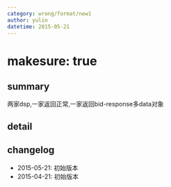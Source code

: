 ```yaml
---
category: wrong/format/new1
author: yulin
datetime: 2015-05-21
---
```


# makesure: true

## summary

两家dsp,一家返回正常,一家返回bid-response多data对象


## detail


## changelog

- 2015-05-21: 初始版本
- 2015-04-21: 初始版本
